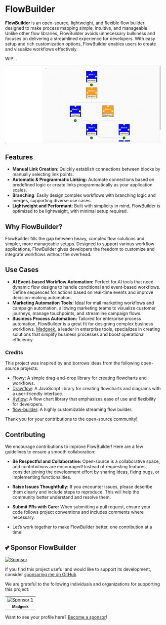 # FlowBuilder

**FlowBuilder** is an open-source, lightweight, and flexible flow builder designed to make process mapping simple, intuitive, and manageable. Unlike other flow libraries, FlowBuilder avoids unnecessary bulkiness and focuses on delivering a streamlined experience for developers. With easy setup and rich customization options, FlowBuilder enables users to create and visualize workflows effectively.

WIP...

![Work In Progress](screenshots/screenshot-1.png)

## Features

- **Manual Link Creation**: Quickly establish connections between blocks by manually selecting link points.
- **Automatic & Programmatic Linking:** Automate connections based on predefined logic or create links programmatically as your application scales.
- **Branching**: Easily design complex workflows with branching logic and merges, supporting diverse use cases.
- **Lightweight and Performant**: Built with simplicity in mind, FlowBuilder is optimized to be lightweight, with minimal setup required.

## Why FlowBuilder?

FlowBuilder fills the gap between heavy, complex flow solutions and simpler, more manageable setups. Designed to support various workflow applications, FlowBuilder gives developers the freedom to customize and integrate workflows without the overhead.

## Use Cases
- **AI Event-based Workflow Automation:** Perfect for AI tools that need dynamic flow designs to handle conditional and event-based workflows. Define sequences for actions based on real-time events and improve decision-making automation.
- **Marketing Automation Tools:** Ideal for mail marketing workflows and campaign automation, allowing marketing teams to visualize customer journeys, manage touchpoints, and streamline campaign flows.
- **Business Process Automation:** Tailored for enterprise process automation, FlowBuilder is a great fit for designing complex business workflows. [Madgeek](https://www.madgeek.in), a leader in enterprise tools, specializes in creating solutions that simplify business processes and boost operational efficiency.

### Credits

This project was inspired by and borrows ideas from the following open-source projects:

- [Flowy](https://github.com/alyssaxuu/flowy): A simple drag-and-drop library for creating flowcharts and workflows.
- [Drawflow](https://github.com/jerosoler/Drawflow): A JavaScript library for creating flowcharts and diagrams with a user-friendly interface.
- [Xyflow](https://github.com/xyflow/xyflow): A flow chart library that emphasizes ease of use and flexibility for developers.
- [flow-builder](https://github.com/bytedance/flow-builder): A highly customizable streaming flow builder.

Thank you for your contributions to the open-source community!

## Contributing
We encourage contributions to improve FlowBuilder! Here are a few guidelines to ensure a smooth collaboration:

- **Be Respectful and Collaborative:** Open-source is a collaborative space, and contributions are encouraged! Instead of requesting features, consider joining the development effort by sharing ideas, fixing bugs, or implementing functionalities.
- **Raise Issues Thoughtfully:** If you encounter issues, please describe them clearly and include steps to reproduce. This will help the community better understand and resolve them.
- **Submit PRs with Care:** When submitting a pull request, ensure your code follows project conventions and includes comments where necessary.

- Let’s work together to make FlowBuilder better, one contribution at a time!

## 💕 Sponsor FlowBuilder

[![Sponsor](https://img.shields.io/badge/Sponsor-GitHub%20Sponsors-pink.svg)](https://github.com/sponsors/1Madgeek)

If you find this project useful and would like to support its development, consider [sponsoring me on GitHub](https://github.com/sponsors/1Madgeek).

We are grateful to the following individuals and organizations for supporting this project:

<table>
  <tr>
    <td align="center">
      <a href="https://github.com/1Madgeek">
        <img src="https://avatars.githubusercontent.com/u/33049092?s=200&v=4" width="100px;" alt="Sponsor 1"/>
        <br/>
        <sub><b>Madgeek</b></sub>
      </a>
    </td>
  </tr>
</table>

Want to see your profile here? [Become a sponsor](https://github.com/sponsors/1Madgeek)!
